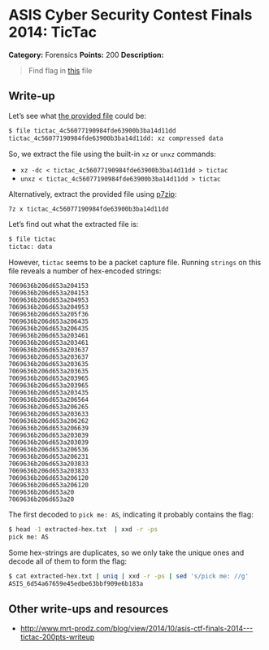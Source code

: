 # ASIS Cyber Security Contest Finals 2014: TicTac

**Category:** Forensics
**Points:** 200
**Description:**

> Find flag in [this](tictac_4c56077190984fde63900b3ba14d11dd) file

## Write-up

Let’s see what [the provided file](tictac_4c56077190984fde63900b3ba14d11dd) could be:

```bash
$ file tictac_4c56077190984fde63900b3ba14d11dd
tictac_4c56077190984fde63900b3ba14d11dd: xz compressed data
```

So, we extract the file using the built-in `xz` or `unxz` commands:

* `xz -dc < tictac_4c56077190984fde63900b3ba14d11dd > tictac`
* `unxz < tictac_4c56077190984fde63900b3ba14d11dd > tictac`

Alternatively, extract the provided file using [p7zip](http://p7zip.sourceforge.net/):

```bash
7z x tictac_4c56077190984fde63900b3ba14d11dd
```

Let’s find out what the extracted file is:

```bash
$ file tictac
tictac: data
```

However, `tictac` seems to be a packet capture file.
Running `strings` on this file reveals a number of hex-encoded strings:

```
7069636b206d653a204153
7069636b206d653a204153
7069636b206d653a204953
7069636b206d653a204953
7069636b206d653a205f36
7069636b206d653a206435
7069636b206d653a206435
7069636b206d653a203461
7069636b206d653a203461
7069636b206d653a203637
7069636b206d653a203637
7069636b206d653a203635
7069636b206d653a203635
7069636b206d653a203965
7069636b206d653a203965
7069636b206d653a203435
7069636b206d653a206564
7069636b206d653a206265
7069636b206d653a203633
7069636b206d653a206262
7069636b206d653a206639
7069636b206d653a203039
7069636b206d653a203039
7069636b206d653a206536
7069636b206d653a206231
7069636b206d653a203833
7069636b206d653a203833
7069636b206d653a206120
7069636b206d653a206120
7069636b206d653a20
7069636b206d653a20
```

The first decoded to `pick me: AS`, indicating it probably contains the flag:
```bash
$ head -1 extracted-hex.txt  | xxd -r -ps
pick me: AS
```

Some hex-strings are duplicates, so we only take the unique ones and decode
all of them to form the flag:
```bash
$ cat extracted-hex.txt | uniq | xxd -r -ps | sed 's/pick me: //g'
ASIS_6d54a67659e45edbe63bbf909e6b183a
```

## Other write-ups and resources

* <http://www.mrt-prodz.com/blog/view/2014/10/asis-ctf-finals-2014---tictac-200pts-writeup>

